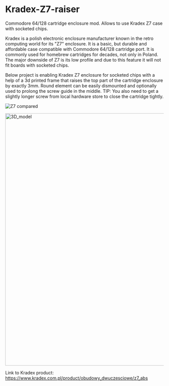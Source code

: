 # Kradex-Z7-raiser
Commodore 64/128 cartridge enclosure mod. Allows to use Kradex Z7 case with socketed chips.

Kradex is a polish electronic enclosure manufacturer known in the retro computing world for its "Z7" enclosure. It is a basic, but durable and affordable case compatible with Commodore 64/128 cartridge port. It is commonly used for homebrew cartridges for decades, not only in Poland. The major downside of Z7 is its low profile and due to this feature it will not fit boards with socketed chips. 

Below project is enabling Kradex Z7 enclosure for socketed chips with a help of a 3d printed frame that raises the top part of the cartridge enclosure by exactly 3mm.
Round element can be easily dismounted and optionally used to prolong the screw guide in the middle. 
TIP: You also need to get a slightly longer screw from local hardware store to close the cartridge tightly. 

![Z7 compared](https://github.com/user-attachments/assets/be234b85-a556-489b-ba86-81b08f3a52ce)

<img width="800" alt="3D_model" src="https://github.com/user-attachments/assets/64797983-f412-4095-9ec6-3c74b8b87573" />


Link to Kradex product: https://www.kradex.com.pl/product/obudowy_dwuczesciowe/z7_abs
